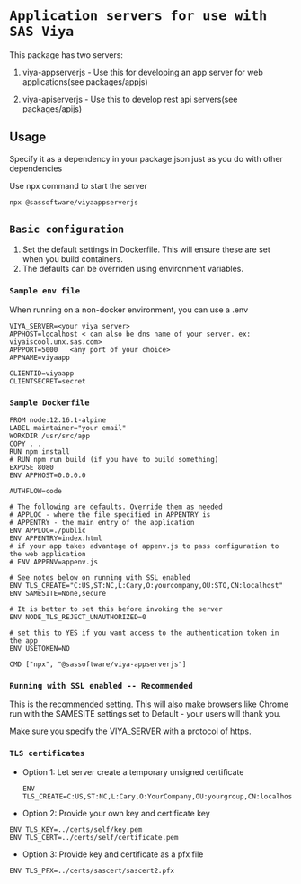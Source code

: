 # `Application servers for use with SAS Viya`

This package has two servers:

1. viya-appserverjs - Use this for developing an app server for web applications(see packages/appjs)

2. viya-apiserverjs - Use this to develop rest api servers(see packages/apijs)

## Usage

Specify it as a dependency in your package.json just as you do with other dependencies

Use npx command to start the server

```sh
npx @sassoftware/viyaappserverjs
```

## `Basic configuration`

1. Set the default settings in Dockerfile. This will ensure these are set when you build containers.
2. The defaults can be overriden using environment variables.

### `Sample env file`

When running on a non-docker environment, you can use a .env

```env
VIYA_SERVER=<your viya server>
APPHOST=localhost < can also be dns name of your server. ex: viyaiscool.unx.sas.com>
APPPORT=5000   <any port of your choice>
APPNAME=viyaapp

CLIENTID=viyaapp
CLIENTSECRET=secret
```

### `Sample Dockerfile`

```env
FROM node:12.16.1-alpine
LABEL maintainer="your email"
WORKDIR /usr/src/app
COPY . .
RUN npm install
# RUN npm run build (if you have to build something)
EXPOSE 8080
ENV APPHOST=0.0.0.0

AUTHFLOW=code

# The following are defaults. Override them as needed
# APPLOC - where the file specified in APPENTRY is
# APPENTRY - the main entry of the application
ENV APPLOC=./public
ENV APPENTRY=index.html
# if your app takes advantage of appenv.js to pass configuration to the web application 
# ENV APPENV=appenv.js 

# See notes below on running with SSL enabled
ENV TLS_CREATE="C:US,ST:NC,L:Cary,O:yourcompany,OU:STO,CN:localhost"
ENV SAMESITE=None,secure

# It is better to set this before invoking the server
ENV NODE_TLS_REJECT_UNAUTHORIZED=0

# set this to YES if you want access to the authentication token in the app
ENV USETOKEN=NO

CMD ["npx", "@sassoftware/viya-appserverjs"]

```

### `Running with SSL enabled -- Recommended`

This is the recommended setting. This will also make browsers like Chrome run with the SAMESITE settings set to Default - your users will thank you.

Make sure you specify the VIYA_SERVER with a protocol of https.

### `TLS certificates`

- Option 1: Let server create a temporary unsigned certificate

    ```env
    ENV TLS_CREATE=C:US,ST:NC,L:Cary,O:YourCompany,OU:yourgroup,CN:localhost
    ```

- Option 2: Provide your own key and certificate key

```env
ENV TLS_KEY=../certs/self/key.pem
ENV TLS_CERT=../certs/self/certificate.pem
```

- Option 3:  Provide key and certificate as a pfx file

```env
ENV TLS_PFX=../certs/sascert/sascert2.pfx
```
